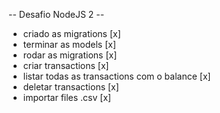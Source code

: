 --  Desafio NodeJS 2 --
 - criado as migrations [x]
 - terminar as models [x]
  - rodar as migrations [x]
 - criar transactions [x]
 - listar todas as transactions com o balance [x]
 - deletar transactions [x]
 - importar files .csv [x]
